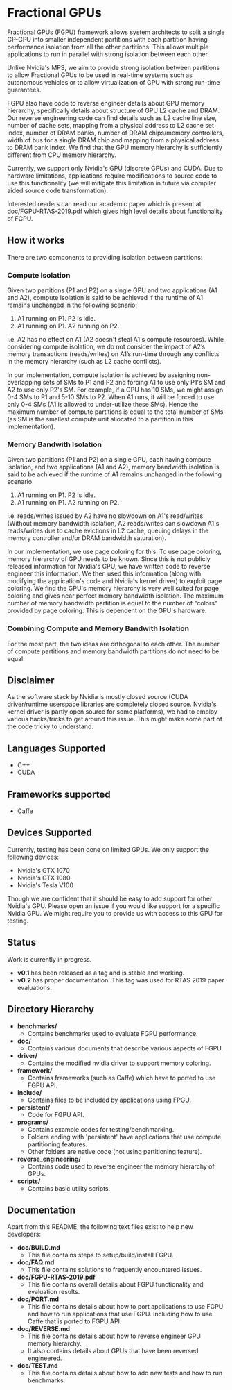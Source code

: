 # Fractional GPUs
Fractional GPUs (FGPU) framework allows system architects to split a single GP-GPU into
smaller independent partitions with each partition having performance isolation
from all the other partitions. This allows multiple applications to run in parallel with
strong isolation between each other.

Unlike Nvidia's MPS, we aim to provide strong isolation between partitions
to allow Fractional GPUs to be used in real-time systems such as autonomous vehicles
or to allow virtualization of GPU with strong run-time guarantees.

FGPU also have code to reverse engineer details about GPU memory hierarchy, specifically
details about structure of GPU L2 cache and DRAM. Our reverse engineering code can find
details such as L2 cache line size, number of cache sets, mapping from a physical address
to L2 cache set index, number of DRAM banks, number of DRAM chips/memory controllers, 
width of bus for a single DRAM chip and mapping from a physical address to DRAM bank index.
We find that the GPU memory hierarchy is sufficiently different from CPU memory hierarchy.

Currently, we support only Nvidia's GPU (discrete GPUs) and CUDA. Due to hardware limitations,
applications require modifications to source code to use this functionality
(we will mitigate this limitation in future via compiler aided source code transformation).

Interested readers can read our academic paper which is present at doc/FGPU-RTAS-2019.pdf
which gives high level details about functionality of FGPU.

## How it works
There are two components to providing isolation between partitions:

### Compute Isolation
Given two partitions (P1 and P2) on a single GPU and two
applications (A1 and A2), compute isolation is said to be achieved if the 
runtime of A1 remains unchanged in the following scenario:
1) A1 running on P1. P2 is idle.
2) A1 running on P1. A2 running on P2.

i.e. A2 has no effect on A1 (A2 doesn't steal A1's compute resources). While 
considering compute isolation, we do not consider the impact of A2’s
memory transactions (reads/writes) on A1’s run-time through any conflicts in the 
memory hierarchy (such as L2 cache conflicts). 

In our implementation, compute isolation is achieved by assigning non-overlapping sets
of SMs to P1 and P2 and forcing A1 to use only P1's SM and A2 to use only P2's
SM. For example, if a GPU has 10 SMs, we might assign 0-4 SMs to P1 and 5-10 SMs
to P2. When A1 runs, it will be forced to use only 0-4 SMs (A1 is allowed to 
under-utilize these SMs). Hence the maximum number of compute partitions is equal
to the total number of SMs (as SM is the smallest compute unit allocated to a
partition in this implementation).

### Memory Bandwith Isolation
Given two partitions (P1 and P2) on a single GPU, each having compute isolation,
and two applications (A1 and A2), memory bandwidth isolation is said to be 
achieved if the runtime of A1 remains unchanged
in the following scenario
1) A1 running on P1. P2 is idle.
2) A1 running on P1. A2 running on P2.

i.e. reads/writes issued by A2 have no slowdown on A1's read/writes (Without
memory bandwidth isolation, A2 reads/writes can slowdown A1's reads/writes
due to cache evictions in L2 cache, queuing delays in the memory controller and/or 
DRAM bandwidth saturation).

In our implementation, we use page coloring for this.
To use page coloring, memory hierarchy of GPU needs to be known. Since this is
not publicly released information for Nvidia's GPU, we have written code to reverse
engineer this information. We then used this information (along with modifying the
application's code and Nvidia's kernel driver) to exploit page coloring. 
We find the GPU's memory hierarchy is very well suited for page coloring and gives
near perfect memory bandwidth isolation. The maximum number of memory bandwidth 
partition is equal to the number of "colors" provided by page coloring. This is
dependent on the GPU's hardware.

### Combining Compute and Memory Bandwith Isolation
For the most part, the two ideas are orthogonal to each other. The number of 
compute partitions and memory bandwidth partitions do not need to be equal.

## Disclaimer
As the software stack by Nvidia is mostly closed source (CUDA driver/runtime 
userspace libraries are completely closed source. Nvidia's kernel driver is 
partly open source for some platforms), we had to employ various hacks/tricks to
get around this issue. This might make some part of the code tricky to understand.

## Languages Supported
* C++
* CUDA


## Frameworks supported
* Caffe


## Devices Supported
Currently, testing has been done on limited GPUs. We only support the following 
devices:
* Nvidia's GTX 1070
* Nvidia's GTX 1080
* Nvidia's Tesla V100

Though we are confident that it should be easy to add support for other Nvidia's
GPU. Please open an issue if you would like support for a specific Nvidia GPU.
We might require you to provide us with access to this GPU for testing.


## Status
Work is currently in progress. 

* **v0.1** has been released as a tag and is stable and working.
* **v0.2** has proper documentation. This tag was used for RTAS 2019 paper evaluations.


## Directory Hierarchy
* **benchmarks/**
    * Contains benchmarks used to evaluate FGPU performance.
* **doc/**
    * Contains various documents that describe various aspects of FGPU.
* **driver/**
    * Contains the modified nvidia driver to support memory coloring.
* **framework/**
    * Contains frameworks (such as Caffe) which have to ported to use FGPU API.
* **include/**
    * Contains files to be included by applications using FPGU.
* **persistent/**
    * Code for FGPU API.
* **programs/**
    * Contains example codes for testing/benchmarking.
    * Folders ending with 'persistent' have applications that use compute partitioning features.
    * Other folders are native code (not using partitioning feature).
* **reverse_engineering/**
    * Contains code used to reverse engineer the memory hierarchy of GPUs.
* **scripts/**
    * Contains basic utility scripts.


## Documentation

Apart from this README, the following text files exist to help new developers:

* **doc/BUILD.md**          
    * This file contains steps to setup/build/install FGPU.
* **doc/FAQ.md**
    * This file contains solutions to frequently encountered issues.
* **doc/FGPU-RTAS-2019.pdf** 
    * This file contains overall details about FGPU functionality and evaluation results.
* **doc/PORT.md**           
    * This file contains details about how to port applications to use FGPU and how to
    run applications that use FGPU. Including how to use Caffe that is ported to FGPU API.
* **doc/REVERSE.md**        
    * This file contains details about how to reverse engineer GPU memory hierarchy.
    * It also contains details about GPUs that have been reversed engineered.
* **doc/TEST.md**           
    * This file contains details about how to add new tests and how to run benchmarks.

